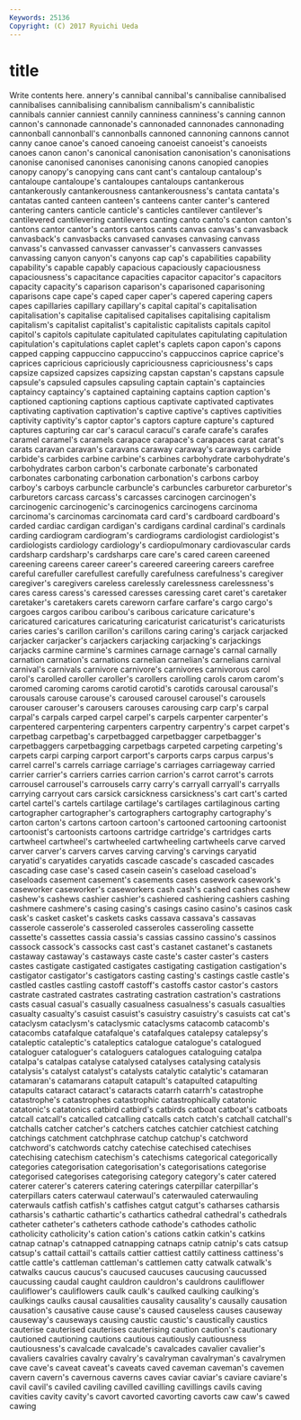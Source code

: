 ```yaml
---
Keywords: 25136 
Copyright: (C) 2017 Ryuichi Ueda
---
```


# title

Write contents here.
annery's cannibal
cannibal's cannibalise cannibalised cannibalises cannibalising cannibalism cannibalism's cannibalistic cannibals cannier
canniest cannily canniness canniness's canning cannon cannon's cannonade cannonade's cannonaded
cannonades cannonading cannonball cannonball's cannonballs cannoned cannoning cannons cannot canny
canoe canoe's canoed canoeing canoeist canoeist's canoeists canoes canon canon's
canonical canonisation canonisation's canonisations canonise canonised canonises canonising canons canopied
canopies canopy canopy's canopying cans cant cant's cantaloup cantaloup's cantaloupe
cantaloupe's cantaloupes cantaloups cantankerous cantankerously cantankerousness cantankerousness's cantata cantata's cantatas
canted canteen canteen's canteens canter canter's cantered cantering canters canticle
canticle's canticles cantilever cantilever's cantilevered cantilevering cantilevers canting canto canto's
canton canton's cantons cantor cantor's cantors cantos cants canvas canvas's
canvasback canvasback's canvasbacks canvased canvases canvasing canvass canvass's canvassed canvasser
canvasser's canvassers canvasses canvassing canyon canyon's canyons cap cap's capabilities
capability capability's capable capably capacious capaciously capaciousness capaciousness's capacitance capacities
capacitor capacitor's capacitors capacity capacity's caparison caparison's caparisoned caparisoning caparisons
cape cape's caped caper caper's capered capering capers capes capillaries
capillary capillary's capital capital's capitalisation capitalisation's capitalise capitalised capitalises capitalising
capitalism capitalism's capitalist capitalist's capitalistic capitalists capitals capitol capitol's capitols
capitulate capitulated capitulates capitulating capitulation capitulation's capitulations caplet caplet's caplets
capon capon's capons capped capping cappuccino cappuccino's cappuccinos caprice caprice's
caprices capricious capriciously capriciousness capriciousness's caps capsize capsized capsizes capsizing
capstan capstan's capstans capsule capsule's capsuled capsules capsuling captain captain's
captaincies captaincy captaincy's captained captaining captains caption caption's captioned captioning
captions captious captivate captivated captivates captivating captivation captivation's captive captive's
captives captivities captivity captivity's captor captor's captors capture capture's captured
captures capturing car car's caracul caracul's carafe carafe's carafes caramel
caramel's caramels carapace carapace's carapaces carat carat's carats caravan caravan's
caravans caraway caraway's caraways carbide carbide's carbides carbine carbine's carbines
carbohydrate carbohydrate's carbohydrates carbon carbon's carbonate carbonate's carbonated carbonates carbonating
carbonation carbonation's carbons carboy carboy's carboys carbuncle carbuncle's carbuncles carburetor
carburetor's carburetors carcass carcass's carcasses carcinogen carcinogen's carcinogenic carcinogenic's carcinogenics
carcinogens carcinoma carcinoma's carcinomas carcinomata card card's cardboard cardboard's carded
cardiac cardigan cardigan's cardigans cardinal cardinal's cardinals carding cardiogram cardiogram's
cardiograms cardiologist cardiologist's cardiologists cardiology cardiology's cardiopulmonary cardiovascular cards cardsharp
cardsharp's cardsharps care care's cared careen careened careening careens career
career's careered careering careers carefree careful carefuller carefullest carefully carefulness
carefulness's caregiver caregiver's caregivers careless carelessly carelessness carelessness's cares caress
caress's caressed caresses caressing caret caret's caretaker caretaker's caretakers carets
careworn carfare carfare's cargo cargo's cargoes cargos caribou caribou's caribous
caricature caricature's caricatured caricatures caricaturing caricaturist caricaturist's caricaturists caries caries's
carillon carillon's carillons caring caring's carjack carjacked carjacker carjacker's carjackers
carjacking carjacking's carjackings carjacks carmine carmine's carmines carnage carnage's carnal
carnally carnation carnation's carnations carnelian carnelian's carnelians carnival carnival's carnivals
carnivore carnivore's carnivores carnivorous carol carol's carolled caroller caroller's carollers
carolling carols carom carom's caromed caroming caroms carotid carotid's carotids
carousal carousal's carousals carouse carouse's caroused carousel carousel's carousels carouser
carouser's carousers carouses carousing carp carp's carpal carpal's carpals carped
carpel carpel's carpels carpenter carpenter's carpentered carpentering carpenters carpentry carpentry's
carpet carpet's carpetbag carpetbag's carpetbagged carpetbagger carpetbagger's carpetbaggers carpetbagging carpetbags
carpeted carpeting carpeting's carpets carpi carping carport carport's carports carps
carpus carpus's carrel carrel's carrels carriage carriage's carriages carriageway carried
carrier carrier's carriers carries carrion carrion's carrot carrot's carrots carrousel
carrousel's carrousels carry carry's carryall carryall's carryalls carrying carryout cars
carsick carsickness carsickness's cart cart's carted cartel cartel's cartels cartilage
cartilage's cartilages cartilaginous carting cartographer cartographer's cartographers cartography cartography's carton
carton's cartons cartoon cartoon's cartooned cartooning cartoonist cartoonist's cartoonists cartoons
cartridge cartridge's cartridges carts cartwheel cartwheel's cartwheeled cartwheeling cartwheels carve
carved carver carver's carvers carves carving carving's carvings caryatid caryatid's
caryatides caryatids cascade cascade's cascaded cascades cascading case case's cased
casein casein's caseload caseload's caseloads casement casement's casements cases casework
casework's caseworker caseworker's caseworkers cash cash's cashed cashes cashew cashew's
cashews cashier cashier's cashiered cashiering cashiers cashing cashmere cashmere's casing
casing's casings casino casino's casinos cask cask's casket casket's caskets
casks cassava cassava's cassavas casserole casserole's casseroled casseroles casseroling cassette
cassette's cassettes cassia cassia's cassias cassino cassino's cassinos cassock cassock's
cassocks cast cast's castanet castanet's castanets castaway castaway's castaways caste
caste's caster caster's casters castes castigate castigated castigates castigating castigation
castigation's castigator castigator's castigators casting casting's castings castle castle's castled
castles castling castoff castoff's castoffs castor castor's castors castrate castrated
castrates castrating castration castration's castrations casts casual casual's casually casualness
casualness's casuals casualties casualty casualty's casuist casuist's casuistry casuistry's casuists
cat cat's cataclysm cataclysm's cataclysmic cataclysms catacomb catacomb's catacombs catafalque
catafalque's catafalques catalepsy catalepsy's cataleptic cataleptic's cataleptics catalogue catalogue's catalogued
cataloguer cataloguer's cataloguers catalogues cataloguing catalpa catalpa's catalpas catalyse catalysed
catalyses catalysing catalysis catalysis's catalyst catalyst's catalysts catalytic catalytic's catamaran
catamaran's catamarans catapult catapult's catapulted catapulting catapults cataract cataract's cataracts
catarrh catarrh's catastrophe catastrophe's catastrophes catastrophic catastrophically catatonic catatonic's catatonics
catbird catbird's catbirds catboat catboat's catboats catcall catcall's catcalled catcalling
catcalls catch catch's catchall catchall's catchalls catcher catcher's catchers catches
catchier catchiest catching catchings catchment catchphrase catchup catchup's catchword catchword's
catchwords catchy catechise catechised catechises catechising catechism catechism's catechisms categorical
categorically categories categorisation categorisation's categorisations categorise categorised categorises categorising category
category's cater catered caterer caterer's caterers catering caterings caterpillar caterpillar's
caterpillars caters caterwaul caterwaul's caterwauled caterwauling caterwauls catfish catfish's catfishes
catgut catgut's catharses catharsis catharsis's cathartic cathartic's cathartics cathedral cathedral's
cathedrals catheter catheter's catheters cathode cathode's cathodes catholic catholicity catholicity's
cation cation's cations catkin catkin's catkins catnap catnap's catnapped catnapping
catnaps catnip catnip's cats catsup catsup's cattail cattail's cattails cattier
cattiest cattily cattiness cattiness's cattle cattle's cattleman cattleman's cattlemen catty
catwalk catwalk's catwalks caucus caucus's caucused caucuses caucusing caucussed caucussing
caudal caught cauldron cauldron's cauldrons cauliflower cauliflower's cauliflowers caulk caulk's
caulked caulking caulking's caulkings caulks causal causalities causality causality's causally
causation causation's causative cause cause's caused causeless causes causeway causeway's
causeways causing caustic caustic's caustically caustics cauterise cauterised cauterises cauterising
caution caution's cautionary cautioned cautioning cautions cautious cautiously cautiousness cautiousness's
cavalcade cavalcade's cavalcades cavalier cavalier's cavaliers cavalries cavalry cavalry's cavalryman
cavalryman's cavalrymen cave cave's caveat caveat's caveats caved caveman caveman's
cavemen cavern cavern's cavernous caverns caves caviar caviar's caviare caviare's
cavil cavil's caviled caviling cavilled cavilling cavillings cavils caving cavities
cavity cavity's cavort cavorted cavorting cavorts caw caw's cawed cawing

